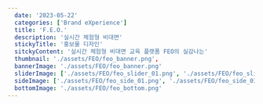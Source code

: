 ```yaml
---
  date: '2023-05-22'
  categories: ['Brand eXperience']
  title: 'F.E.O.'
  description: '실시간 체험형 비대면'
  stickyTitle: '홍보물 디자인'
  sitckyContent: '실시간 체험형 비대면 교육 플랫폼 FEO의 실감나는'
  thumbnail: './assets/FEO/feo_banner.png',
  bannerImage: './assets/FEO/feo_banner.png'
  sliderImage: ['./assets/FEO/feo_slider_01.png', './assets/FEO/feo_slider_02.png', './assets/FEO/feo_slider_03.png']
  sideImage: ['./assets/FEO/feo_side_01.png', './assets/FEO/feo_side_01.png', './assets/FEO/feo_side_01.png']
  bottomImage: './assets/FEO/feo_bottom.png'
---
```

